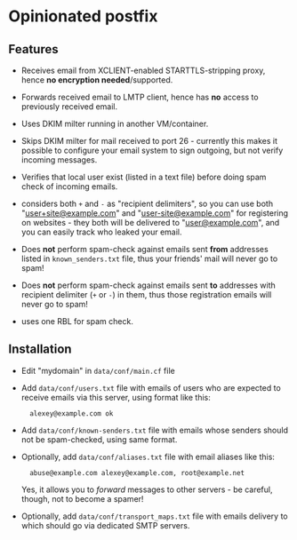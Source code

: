 Opinionated postfix
===================

Features
--------

* Receives email from XCLIENT-enabled STARTTLS-stripping proxy,
hence **no encryption needed**/supported.

* Forwards received email to LMTP client,
hence has **no** access to previously received email.

* Uses DKIM milter running in another VM/container.

* Skips DKIM milter for mail received to port 26 -
currently this makes it possible to configure your email system
to sign outgoing, but not verify incoming messages.

* Verifies that local user exist (listed in a text file) before doing spam check of incoming emails.

* considers both `+` and `-` as "recipient delimiters",
so you can use both "user+site@example.com" and "user-site@example.com" for registering on websites -
they both will be delivered to "user@example.com", and you can easily track who leaked your email.

* Does **not** perform spam-check against emails sent **from** addresses listed in `known_senders.txt` file,
thus your friends' mail will never go to spam!

* Does **not** perform spam-check against emails sent **to** addresses with recipient delimiter (`+` or `-`) in them,
thus those registration emails will never go to spam!

* uses one RBL for spam check.

Installation
------------

* Edit "mydomain" in `data/conf/main.cf` file

* Add `data/conf/users.txt` file with emails of users who are expected to receive emails via this server, using format like this:

		alexey@example.com ok

* Add `data/conf/known-senders.txt` file with emails whose senders should not be spam-checked, using same format.

* Optionally, add `data/conf/aliases.txt` file with email aliases like this:

		abuse@example.com alexey@example.com, root@example.net

	Yes, it allows you to _forward_ messages to other servers - be careful, though, not to become a spamer!

* Optionally, add `data/conf/transport_maps.txt` file with emails delivery to which should go via dedicated SMTP servers.
